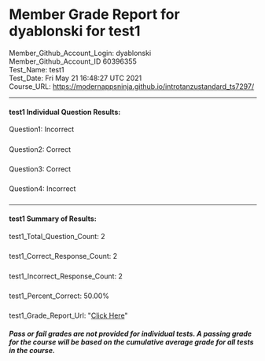 # Member Grade Report for dyablonski for test1  
   
Member_Github_Account_Login: dyablonski  
Member_Github_Account_ID 60396355  
Test_Name: test1  
Test_Date: Fri May 21 16:48:27 UTC 2021  
Course_URL: https://modernappsninja.github.io/introtanzustandard_ts7297/  
   
---  
#### test1 Individual Question Results:  
Question1: Incorrect  
#####  
Question2: Correct  
#####  
Question3: Correct  
#####  
Question4: Incorrect  
#####  
---  
#### test1 Summary of Results:  
test1_Total_Question_Count: 2  
#####  
test1_Correct_Response_Count: 2  
#####  
test1_Incorrect_Response_Count: 2  
#####  
test1_Percent_Correct: 50.00%  
#####  
test1_Grade_Report_Url: "[Click Here](https://github.com/modernappsninjas/dyablonski/blob/main/static/userdata/courses/introtanzustandard_ts7297/grade_report.pr98.test1.md)"
##### Pass or fail grades are not provided for individual tests. A passing grade for the course will be based on the cumulative average grade for all tests in the course.  
